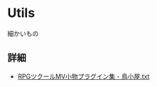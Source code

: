 # Utils

細かいもの

## 詳細
- [RPGツクールMV小物プラグイン集 - 鳥小屋.txt](http://torigoya.hatenadiary.jp/entry/rpgmaker_mv_small_plugin)

